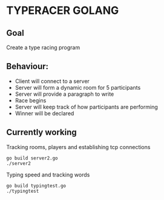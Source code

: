 # TYPERACER GOLANG

## Goal 
Create a type racing program

## Behaviour:
- Client will connect to a server
- Server will form a dynamic room for 5 participants
- Server will provide a paragraph to write
- Race begins
- Server will keep track of how participants are performing 
- Winner will be declared


## Currently working


Tracking rooms, players and establishing tcp connections
```
go build server2.go
./server2
```

Typing speed and tracking words
```
go build typingtest.go
./typingtest
```



